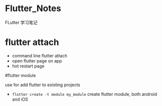 # Flutter_Notes

FLutter 学习笔记

# flutter attach

- command line flutter attach
- open flutter page on app
- hot restart page

#flutter module

use for add flutter to existing projects

- ```flutter create -t module my_module``` create flutter module, both android and iOS

 


